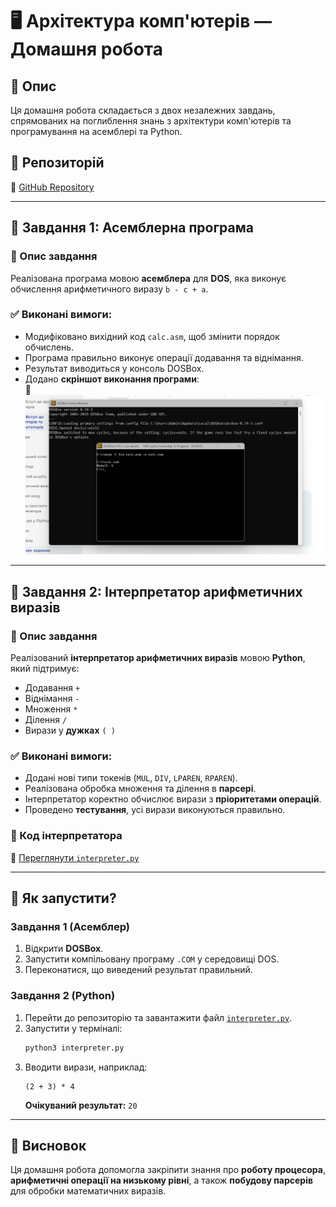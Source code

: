 # 🖥️ Архітектура комп'ютерів — Домашня робота

## 📌 Опис
Ця домашня робота складається з двох незалежних завдань, спрямованих на поглиблення знань з архітектури комп'ютерів та програмування на асемблері та Python.

## 📁 Репозиторій
🔗 [GitHub Repository](https://github.com/mxmz-code/goit-cs-hw-01)

---

## 📌 Завдання 1: Асемблерна програма

### 📜 Опис завдання
Реалізована програма мовою **асемблера** для **DOS**, яка виконує обчислення арифметичного виразу `b - c + a`.

### ✅ Виконані вимоги:
- Модифіковано вихідний код `calc.asm`, щоб змінити порядок обчислень.
- Програма правильно виконує операції додавання та віднімання.
- Результат виводиться у консоль DOSBox.
- Додано **скріншот виконання програми**:  
  📸 ![Скріншот виконання програми](https://github.com/mxmz-code/goit-cs-hw-01/blob/main/1-calc/calc.png)

---

## 📌 Завдання 2: Інтерпретатор арифметичних виразів

### 📜 Опис завдання
Реалізований **інтерпретатор арифметичних виразів** мовою **Python**, який підтримує:
- Додавання `+`
- Віднімання `-`
- Множення `*`
- Ділення `/`
- Вирази у **дужках** `( )`

### ✅ Виконані вимоги:
- Додані нові типи токенів (`MUL`, `DIV`, `LPAREN`, `RPAREN`).
- Реалізована обробка множення та ділення в **парсері**.
- Інтерпретатор коректно обчислює вирази з **пріоритетами операцій**.
- Проведено **тестування**, усі вирази виконуються правильно.

### 📄 Код інтерпретатора
🔗 [Переглянути `interpreter.py`](https://github.com/mxmz-code/goit-cs-hw-01/blob/main/2-Interpreter/interpreter.py)

---

## 🚀 Як запустити?
### **Завдання 1 (Асемблер)**
1. Відкрити **DOSBox**.
2. Запустити компільовану програму `.COM` у середовищі DOS.
3. Переконатися, що виведений результат правильний.

### **Завдання 2 (Python)**
1. Перейти до репозиторію та завантажити файл [`interpreter.py`](https://github.com/mxmz-code/goit-cs-hw-01/blob/main/2-Interpreter/interpreter.py).
2. Запустити у терміналі:
   ```sh
   python3 interpreter.py
   ```
3. Вводити вирази, наприклад:
   ```
   (2 + 3) * 4
   ```
   **Очікуваний результат:** `20`

---

## 📌 Висновок
Ця домашня робота допомогла закріпити знання про **роботу процесора**, **арифметичні операції на низькому рівні**, а також **побудову парсерів** для обробки математичних виразів.

